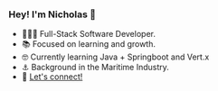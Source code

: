 ###  Hey! I'm Nicholas 👋
- 👨🏻‍💻 Full-Stack Software Developer.
- 📚 Focused on learning and growth.
- 🤓 Currently learning Java + Springboot and Vert.x 
- ⚓  Background in the Maritime Industry.
- 💌 [Let's connect!](https://www.linkedin.com/in/nicholas-botorog/)

<!---
NicholasBotorog/NicholasBotorog is a ✨ special ✨ repository because its `README.md` (this file) appears on your GitHub profile.
You can click the Preview link to take a look at your changes.
--->
